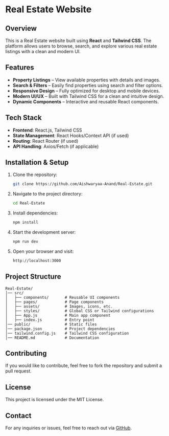 # Real Estate Website

## Overview
This is a Real Estate website built using **React** and **Tailwind CSS**. The platform allows users to browse, search, and explore various real estate listings with a clean and modern UI.

## Features
- **Property Listings** – View available properties with details and images.
- **Search & Filters** – Easily find properties using search and filter options.
- **Responsive Design** – Fully optimized for desktop and mobile devices.
- **Modern UI/UX** – Built with Tailwind CSS for a clean and intuitive design.
- **Dynamic Components** – Interactive and reusable React components.

## Tech Stack
- **Frontend**: React.js, Tailwind CSS
- **State Management**: React Hooks/Context API (if used)
- **Routing**: React Router (if used)
- **API Handling**: Axios/Fetch (if applicable)

## Installation & Setup
1. Clone the repository:
   ```sh
   git clone https://github.com/Aishwaryaa-Anand/Real-Estate.git
   ```
2. Navigate to the project directory:
   ```sh
   cd Real-Estate
   ```
3. Install dependencies:
   ```sh
   npm install
   ```
4. Start the development server:
   ```sh
   npm run dev
   ```
5. Open your browser and visit:
   ```sh
   http://localhost:3000
   ```

## Project Structure
```
Real-Estate/
│── src/
│   ├── components/       # Reusable UI components
│   ├── pages/            # Page components
│   ├── assets/           # Images, icons, etc.
│   ├── styles/           # Global CSS or Tailwind configurations
│   ├── App.js            # Main app component
│   ├── index.js          # Entry point
│── public/               # Static files
│── package.json          # Project dependencies
│── tailwind.config.js    # Tailwind CSS configuration
│── README.md             # Documentation
```

## Contributing
If you would like to contribute, feel free to fork the repository and submit a pull request.

## License
This project is licensed under the MIT License.

## Contact
For any inquiries or issues, feel free to reach out via [GitHub](https://github.com/Aishwaryaa-Anand).


